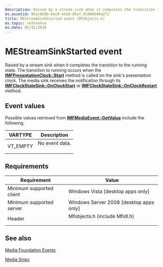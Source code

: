 ```yaml
---
Description: Raised by a stream sink when it completes the transition to the running state.
ms.assetid: 95ac658b-bec0-442d-85ef-61966b40a2f2
title: MEStreamSinkStarted event (Mfobjects.h)
ms.topic: reference
ms.date: 05/31/2018
---
```


# MEStreamSinkStarted event

Raised by a stream sink when it completes the transition to the running state. The transition to running occurs when the [**IMFPresentationClock::Start**](/windows/desktop/api/mfidl/nf-mfidl-imfpresentationclock-start) method is called on the sink's presentation clock. The media sink receives the notification through its [**IMFClockStateSink::OnClockStart**](/windows/desktop/api/mfidl/nf-mfidl-imfclockstatesink-onclockstart) or [**IMFClockStateSink::OnClockRestart**](/windows/desktop/api/mfidl/nf-mfidl-imfclockstatesink-onclockrestart) method.

## Event values

Possible values retrieved from [**IMFMediaEvent::GetValue**](/windows/desktop/api/mfobjects/nf-mfobjects-imfmediaevent-getvalue) include the following.



| VARTYPE              | Description                           |
|----------------------|---------------------------------------|
| VT\_EMPTY<br/> | No event data.<br/> <br/> |



## Requirements



| Requirement | Value |
|-------------------------------------|----------------------------------------------------------------------------------------------------------|
| Minimum supported client<br/> | Windows Vista \[desktop apps only\]<br/>                                                           |
| Minimum supported server<br/> | Windows Server 2008 \[desktop apps only\]<br/>                                                     |
| Header<br/>                   | <dl> <dt>Mfobjects.h (include Mfidl.h)</dt> </dl> |



## See also

<dl> <dt>

[Media Foundation Events](media-foundation-events.md)
</dt> <dt>

[Media Sinks](media-sinks.md)
</dt> </dl>

 

 




